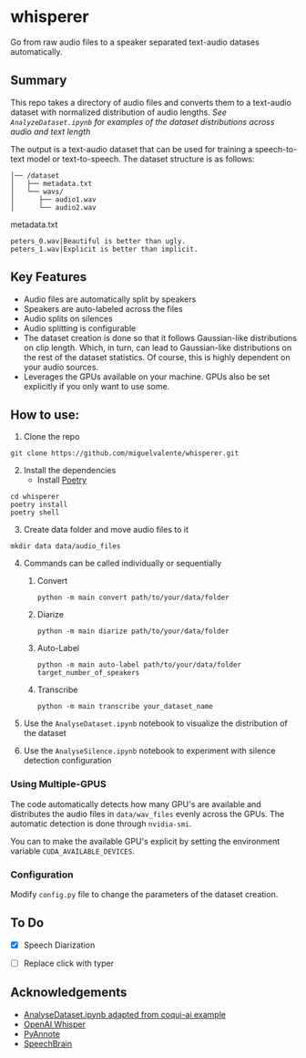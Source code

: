 
# whisperer

Go from raw audio files to a speaker separated text-audio datases automatically.

## Summary

This repo takes a directory of audio files and converts them to a text-audio dataset with normalized distribution of audio lengths. *See ```AnalyzeDataset.ipynb``` for examples of the dataset distributions across audio and text length*

The output is a text-audio dataset that can be used for training a speech-to-text model or text-to-speech.
The dataset structure is as follows:
```
│── /dataset
│   ├── metadata.txt
│   └── wavs/
│      ├── audio1.wav
│      └── audio2.wav
```

metadata.txt
```
peters_0.wav|Beautiful is better than ugly.
peters_1.wav|Explicit is better than implicit.

```



## Key Features

* Audio files are automatically split by speakers
* Speakers are auto-labeled across the files
* Audio splits on silences
* Audio splitting is configurable
* The dataset creation is done so that it follows Gaussian-like distributions on clip length. Which, in turn, can lead to Gaussian-like distributions on the rest of the dataset statistics. Of course, this is highly dependent on your audio sources.
* Leverages the GPUs available on your machine. GPUs also be set explicitly if you only want to use some.



## How to use:

1. Clone the repo
```
git clone https://github.com/miguelvalente/whisperer.git
```
2. Install the dependencies
      - Install [Poetry](https://python-poetry.org/docs/)
```
cd whisperer
poetry install
poetry shell
```

3. Create data folder and move audio files to it
```
mkdir data data/audio_files
```
4. Commands can be called individually or sequentially
   1. Convert
      ```
      python -m main convert path/to/your/data/folder
      ```
   2. Diarize 
      ```
      python -m main diarize path/to/your/data/folder
      ```
   3. Auto-Label 
      ```
      python -m main auto-label path/to/your/data/folder target_number_of_speakers
      ```
   4. Transcribe 
      ```
      python -m main transcribe your_dataset_name
      ```

5. Use the ```AnalyseDataset.ipynb``` notebook to visualize the distribution of the dataset
6. Use the ```AnalyseSilence.ipynb``` notebook to experiment with silence detection configuration

### Using Multiple-GPUS

The code automatically detects how many GPU's are available and distributes the audio files in ```data/wav_files``` evenly across the GPUs.
The automatic detection is done through ```nvidia-smi```.

You can to make the available GPU's explicit by setting the environment variable ```CUDA_AVAILABLE_DEVICES```.

### Configuration

Modify `config.py` file to change the parameters of the dataset creation.

## To Do

- [x] Speech Diarization
- [ ] Replace click with typer


## Acknowledgements


 - [AnalyseDataset.ipynb adapted from coqui-ai example](https://github.com/coqui-ai)
 - [OpenAI Whisper](https://github.com/openai/whisper)
 - [PyAnnote](https://github.com/pyannote/pyannote-audio)
 - [SpeechBrain](https://github.com/speechbrain/speechbrain)
